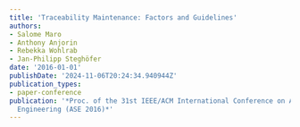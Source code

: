 ```yaml
---
title: 'Traceability Maintenance: Factors and Guidelines'
authors:
- Salome Maro
- Anthony Anjorin
- Rebekka Wohlrab
- Jan-Philipp Steghöfer
date: '2016-01-01'
publishDate: '2024-11-06T20:24:34.940944Z'
publication_types:
- paper-conference
publication: '*Proc. of the 31st IEEE/ACM International Conference on Automated Software
  Engineering (ASE 2016)*'
---
```

